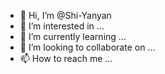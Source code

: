 - 👋 Hi, I’m @Shi-Yanyan
- 👀 I’m interested in ...
- 🌱 I’m currently learning ...
- 💞️ I’m looking to collaborate on ...
- 📫 How to reach me ...

<!---
Shi-Yanyan/Shi-Yanyan is a ✨ special ✨ repository because its `README.md` (this file) appears on your GitHub profile.
You can click the Preview link to take a look at your changes.
--->
